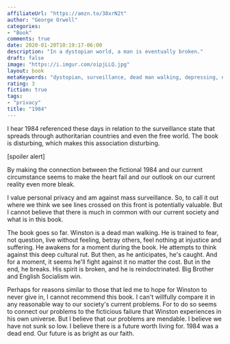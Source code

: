 ```yaml
---
affiliateUrl: "https://amzn.to/38xrN2t"
author: "George Orwell"
categories:
- "Book"
comments: true
date: 2020-01-20T10:19:17-06:00
description: "In a dystopian world, a man is eventually broken."
draft: false
image: "https://i.imgur.com/oipjLLQ.jpg"
layout: book
metaKeywords: "dystopian, surveillance, dead man walking, depressing, novel"
rating: 3
fiction: true
tags:
- "privacy"
title: "1984"
---
```


I hear 1984 referenced these days in relation to the surveillance state that spreads through authoritarian countries and even the free world.  The book is disturbing, which makes this association disturbing.

<!--more-->

[spoiler alert]

By making the connection between the fictional 1984 and our current circumstance seems to make the heart fail and our outlook on our current reality even more bleak.  

I value personal privacy and am against mass surveillance.  So, to call it out where we think we see lines crossed on this front is potentially valuable.  But I cannot believe that there is much in common with our current society and what is in this book.  

The book goes so far.  Winston is a dead man walking.  He is trained to fear, not question, live without feeling, betray others, feel nothing at injustice and suffering.  He awakens for a moment during the book.  He attempts to think against this deep cultural rut.  But then, as he anticipates, he's caught.  And for a moment, it seems he'll fight against it no matter the cost.  But in the end, he breaks.  His spirit is broken, and he is reindoctrinated.  Big Brother and English Socialism win.

Perhaps for reasons similar to those that led me to hope for Winston to never give in, I cannot recommend this book.  I can't willfully compare it in any reasonable way to our society's current problems.  For to do so seems to connect our problems to the ficticious failure that Winston experiences in his own universe.  But I believe that our problems are mendable.  I believe we have not sunk so low.  I believe there is a future worth living for.  1984 was a dead end.  Our future is as bright as our faith.
